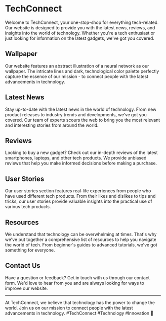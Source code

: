 <!--font:Open Sans-->

# TechConnect

Welcome to TechConnect, your one-stop-shop for everything tech-related. Our website is designed to provide you with the latest news, reviews, and insights into the world of technology. Whether you're a tech enthusiast or just looking for information on the latest gadgets, we've got you covered.

## Wallpaper

Our website features an abstract illustration of a neural network as our wallpaper. The intricate lines and dark, technological color palette perfectly capture the essence of our mission - to connect people with the latest advancements in technology.

## Latest News

Stay up-to-date with the latest news in the world of technology. From new product releases to industry trends and developments, we've got you covered. Our team of experts scours the web to bring you the most relevant and interesting stories from around the world.

## Reviews

Looking to buy a new gadget? Check out our in-depth reviews of the latest smartphones, laptops, and other tech products. We provide unbiased reviews that help you make informed decisions before making a purchase.

## User Stories

Our user stories section features real-life experiences from people who have used different tech products. From their likes and dislikes to tips and tricks, our user stories provide valuable insights into the practical use of various tech products.

## Resources

We understand that technology can be overwhelming at times. That's why we've put together a comprehensive list of resources to help you navigate the world of tech. From beginner's guides to advanced tutorials, we've got something for everyone.

## Contact Us

Have a question or feedback? Get in touch with us through our contact form. We'd love to hear from you and are always looking for ways to improve our website.

---

At TechConnect, we believe that technology has the power to change the world. Join us on our mission to connect people with the latest advancements in technology. #TechConnect #Technology #Innovation 🚀

<!--

Write me content for website with wallpaper which alt text is:

"An abstract illustration of a neural network, with intricate lines and a dark and technological color palette."

The name/title of the page should not be 1:1 copy of the alt text but rather a real content of the website which is using this wallpaper.

- Use markdown format 
- Start with heading
- Heading should be short and concise
- The content should look like a real website 
- The website should not be about the wallpaper, wallpaper is just a related background
- Heading should be contain work "wallpaper" or "background"
- Include real sections like references, contact, user stories, etc. use things relevant to the page purpose.
- Feel free to use structure like headings, bullets, numbering, blockquotes, paragraphs, horizontal lines, etc.
- You can use formatting like bold or _italic_
- You can include UTF-8 emojis
- Links should be only #hash anchors (and you can refer to the document itself)
- Do not include images


---


# TechConnect - Your Ultimate Resource for All Things Tech

Welcome to TechConnect, your one-stop-shop for everything tech-related. Our website is designed to provide you with the latest news, reviews, and insights into the world of technology. Whether you're a tech enthusiast or just looking for information on the latest gadgets, we've got you covered.

## Wallpaper

Our website features an abstract illustration of a neural network as our wallpaper. The intricate lines and dark, technological color palette perfectly capture the essence of our mission - to connect people with the latest advancements in technology.

## Latest News

Stay up-to-date with the latest news in the world of technology. From new product releases to industry trends and developments, we've got you covered. Our team of experts scours the web to bring you the most relevant and interesting stories from around the world.

## Reviews

Looking to buy a new gadget? Check out our in-depth reviews of the latest smartphones, laptops, and other tech products. We provide unbiased reviews that help you make informed decisions before making a purchase.

## User Stories

Our user stories section features real-life experiences from people who have used different tech products. From their likes and dislikes to tips and tricks, our user stories provide valuable insights into the practical use of various tech products.

## Resources

We understand that technology can be overwhelming at times. That's why we've put together a comprehensive list of resources to help you navigate the world of tech. From beginner's guides to advanced tutorials, we've got something for everyone.

## Contact Us

Have a question or feedback? Get in touch with us through our contact form. We'd love to hear from you and are always looking for ways to improve our website.

---

At TechConnect, we believe that technology has the power to change the world. Join us on our mission to connect people with the latest advancements in technology. #TechConnect #Technology #Innovation 🚀

-->
